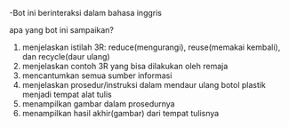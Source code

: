 -Bot ini berinteraksi dalam bahasa inggris

apa yang bot ini sampaikan?

1. menjelaskan istilah 3R: reduce(mengurangi), reuse(memakai kembali), dan recycle(daur ulang)
2. menjelaskan contoh 3R yang bisa dilakukan oleh remaja
3. mencantumkan semua sumber informasi
4. menjelaskan prosedur/instruksi dalam mendaur ulang botol plastik menjadi tempat alat tulis
5. menampilkan gambar dalam prosedurnya
6. menampilkan hasil akhir(gambar) dari tempat tulisnya
